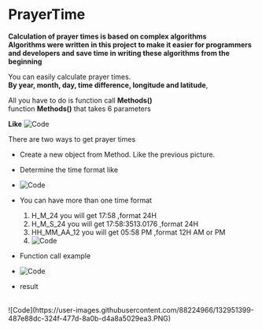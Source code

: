 # PrayerTime
**Calculation of prayer times is based on complex algorithms**<br>
**Algorithms were written in this project to make it easier for programmers and developers and save time in writing these algorithms from the beginning**<br>
<p>You can easily calculate prayer times.<br>
<strong>By year, month, day, time difference, longitude and latitude</strong>, <br>

All you have to do is function call **Methods()** <br>
function **Methods()** that takes 6 parameters</p>
**Like**
![Code](https://user-images.githubusercontent.com/88224966/132946079-40a0e5c3-2ad5-435f-97d4-1089bec0699d.PNG)

<p>There are two ways to get prayer times</p>

- Create a new object from Method. Like the previous picture.
- Determine the time format like
- ![Code](https://user-images.githubusercontent.com/88224966/132950886-12128536-cc14-4b2d-9bfe-22af9eb450f3.PNG)
- You can have more than one time format
  1. H_M_24      you will get   17:58             ,format 24H
  2. H_M_S_24    you will get   17:58:3513.0176   ,format 24H
  3. HH_MM_AA_12 you will get   05:58 PM          ,format 12H AM or PM
  4. ![Code](https://user-images.githubusercontent.com/88224966/132951026-22dc41d3-56b4-44fd-90cd-928bc7557488.PNG)


- Function call example
- ![Code](https://user-images.githubusercontent.com/88224966/132951309-52eff5a1-6ac4-439a-8f12-f1025e4ddbba.PNG)
- result
<br>
![Code](https://user-images.githubusercontent.com/88224966/132951399-487e88dc-324f-477d-8a0b-d4a8a5029ea3.PNG)



